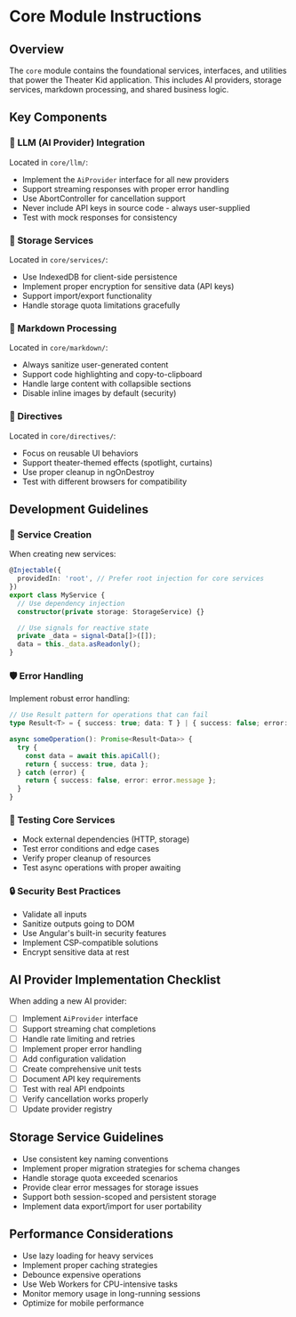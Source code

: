 # Core Module Instructions

## Overview

The `core` module contains the foundational services, interfaces, and utilities that power the Theater Kid application. This includes AI providers, storage services, markdown processing, and shared business logic.

## Key Components

### 🤖 LLM (AI Provider) Integration

Located in `core/llm/`:

- Implement the `AiProvider` interface for all new providers
- Support streaming responses with proper error handling
- Use AbortController for cancellation support
- Never include API keys in source code - always user-supplied
- Test with mock responses for consistency

### 💾 Storage Services

Located in `core/services/`:

- Use IndexedDB for client-side persistence
- Implement proper encryption for sensitive data (API keys)
- Support import/export functionality
- Handle storage quota limitations gracefully

### 📝 Markdown Processing

Located in `core/markdown/`:

- Always sanitize user-generated content
- Support code highlighting and copy-to-clipboard
- Handle large content with collapsible sections
- Disable inline images by default (security)

### 🎯 Directives

Located in `core/directives/`:

- Focus on reusable UI behaviors
- Support theater-themed effects (spotlight, curtains)
- Use proper cleanup in ngOnDestroy
- Test with different browsers for compatibility

## Development Guidelines

### 🔧 Service Creation

When creating new services:

```typescript
@Injectable({
  providedIn: 'root', // Prefer root injection for core services
})
export class MyService {
  // Use dependency injection
  constructor(private storage: StorageService) {}

  // Use signals for reactive state
  private _data = signal<Data[]>([]);
  data = this._data.asReadonly();
}
```

### 🛡️ Error Handling

Implement robust error handling:

```typescript
// Use Result pattern for operations that can fail
type Result<T> = { success: true; data: T } | { success: false; error: string };

async someOperation(): Promise<Result<Data>> {
  try {
    const data = await this.apiCall();
    return { success: true, data };
  } catch (error) {
    return { success: false, error: error.message };
  }
}
```

### 🧪 Testing Core Services

- Mock external dependencies (HTTP, storage)
- Test error conditions and edge cases
- Verify proper cleanup of resources
- Test async operations with proper awaiting

### 🔒 Security Best Practices

- Validate all inputs
- Sanitize outputs going to DOM
- Use Angular's built-in security features
- Implement CSP-compatible solutions
- Encrypt sensitive data at rest

## AI Provider Implementation Checklist

When adding a new AI provider:

- [ ] Implement `AiProvider` interface
- [ ] Support streaming chat completions
- [ ] Handle rate limiting and retries
- [ ] Implement proper error handling
- [ ] Add configuration validation
- [ ] Create comprehensive unit tests
- [ ] Document API key requirements
- [ ] Test with real API endpoints
- [ ] Verify cancellation works properly
- [ ] Update provider registry

## Storage Service Guidelines

- Use consistent key naming conventions
- Implement proper migration strategies for schema changes
- Handle storage quota exceeded scenarios
- Provide clear error messages for storage issues
- Support both session-scoped and persistent storage
- Implement data export/import for user portability

## Performance Considerations

- Use lazy loading for heavy services
- Implement proper caching strategies
- Debounce expensive operations
- Use Web Workers for CPU-intensive tasks
- Monitor memory usage in long-running sessions
- Optimize for mobile performance
